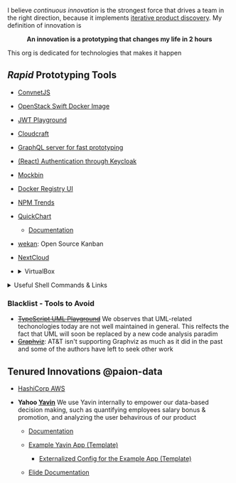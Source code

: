 I believe _continuous innovation_ is the strongest force that drives a team in the right direction, because it implements [iterative product discovery](https://www.amazon.com/INSPIRED-Create-Tech-Products-Customers/dp/1119387507). My definition of innovation is

<p align="center">
<b>An innovation is a prototyping that changes my life in 2 hours</b>
</p>

This org is dedicated for technologies that makes it happen

_Rapid_ Prototyping Tools
-------------------------

- [ConvnetJS](http://cs.stanford.edu/people/karpathy/convnetjs/demo/classify2d.html)
- [OpenStack Swift Docker Image](https://github.com/stealth-tech-startup/docker-swift-onlyone)
- [JWT Playground](https://jwt.io/)
- [Cloudcraft](https://www.cloudcraft.co/)
- [GraphQL server for fast prototyping](https://github.com/stealth-tech-startup/json-graphql-server)
- [(React) Authentication through Keycloak](https://github.com/stealth-tech-startup/react-keycloak-authentication)
- [Mockbin](https://github.com/stealth-tech-startup/mockbin)
- [Docker Registry UI](https://github.com/stealth-tech-startup/docker-registry-ui)
- [NPM Trends](https://github.com/stealth-tech-startup/npm-trends)
- [QuickChart](https://github.com/stealth-tech-startup/quickchart)

  - [Documentation](https://stealth-tech-startup.github.io/quickchart-docs/)

- [wekan](https://github.com/wekan/wekan): Open Source Kanban
- [NextCloud](https://nextcloud.com/)
- <details><summary>VirtualBox</summary>

  - Start VM from command line

    ```bash
    VBoxManage startvm <vm_name> --type headless
    ```

  - Stop virtual machine

    ```bash
    VBoxManage controlvm <vm_name> poweroff
    ```

  - [SSH into a virtual machine](https://www.cyberciti.biz/faq/ubuntu-linux-install-openssh-server/)
 
    1. To open guest machine network settings to make sure it's attached to NAT
   
       ![](https://averagelinuxuser.com/assets/images/posts/2022-05-21-ssh-into-virtualbox/Virtualbox-NAT.jpg)

    2. Then go to _Advanced_ -> **_Port Forwarding_** and add these settings:

       - The IP fields can be left empty.
       - Name: ssh (or whatever you like)
       - Protocol: TCP
       - Host Port: 2222 (or any other port you like)
       - Gust port: 22

       ![](https://averagelinuxuser.com/assets/images/posts/2022-05-21-ssh-into-virtualbox/Virtualbox-port-forwarding.jpg)

    3. Reboot host machine and ssh by `ssh -p 2222 virtualbox-user-name@localhost`
 
  </details>

<details><summary>Useful Shell Commands & Links</summary>

### Data Cleansing

- Filtering out lines **shorter** than 30 characters
  
  ```bash
  grep -E '^.{30,}$' input.txt > output.txt
  ```
  
- Removing blank lines

  ```bash
  grep -v '^$' input.txt > output.txt
  ```
  
- Removing Duplicate Lines

  ```bash
  sort {file-name} | uniq
  ```
  
- Sorting Strings and Ordering by Duplicate Counts

  ```bash
  cat data.txt | sort | uniq -c | sort -n
  ```

- Listing Files Sorted by the Number of Lines

  ```bash
  find /group/book/four/word/ -type f -exec wc -l {} + | sort -rn
  ```

- Replacing character with another

  ```bash
  cat data-file | tr char-to-be-replaced new-char
  ```
  
- Lowercasing a File

  ```bash
  tr A-Z a-z < input
  ```

- [Filtering Rows Based on Number of Columns](http://www.theunixschool.com/2012/06/awk-10-examples-to-group-data-in-csv-or.html)

  ```bash
  $ echo '0333 foo
  >  bar
  > 23243 qux' | awk 'NF==2{print}{}'
  0333 foo
  23243 qux
  ```
                    
- Reversing the Order of a List of Words

  ```bash
  echo $str | awk '{ for (i=NF; i>1; i--) printf("%s ",$i); print $1; }'
  ```
                    
- Add Numbers in a File, each Line Containing a Number

  ```bash
  cat file | awk '{ SUM += $1} END { print SUM }'
  ```
                    
- Extracting Substring Within Double Quotes

  ```bash
  $ echo "substring" | cut -d '"' -f2
  substring
  ```
                    
- Removing Anything After a Character(Inclusive)

  ```bash
  $ echo "substring + ?" | cut -f1 -d"+"
  substring
  ```
                    
- GroupBy a CSV File

  ```bash
  cut -d ',' -f 6,7 data.csv | tail -n +2 | awk -F, '{a[$1]+=$2;}END{for(i in a)print i", "a[i];}'
  ```

  - ``cut -d ',' -f first_column_idx,last_column_idx data.csv``: extract a subset of columns and rows from a CSV file
  - ``tail -n +2``: remove the header line(first line) in CSV file
  - ``awk -F, '{a[$1]+=$2;}END{for(i in a)print i", "a[i];}'``: find the sum of individual group records

  For example, suppose we have a data file of:

  ```csv
  Date,Fruit Purchased,Num Purchased
  2020-05-20,apple,10
  2020-05-21,orange,10
  2020-05-22,banana,5
  2020-05-23,apple,10
  2020-05-24,orange,5
  2020-05-25,banana,10
  ```

  Running ``cut -d ',' -f 2,3 data.csv | tail -n +2 | awk -F, '{a[$1]+=$2;}END{for(i in a)print i", "a[i];}'`` gives:

  ```
  apple, 20
  banana, 15
  orange, 15
  ```

### Data Sourcing
  
- [Converting PDF to text](https://www.pdf2go.com/pdf-to-text) 
- Converting PDF to Images

  ```bash
  pdftoppm -rx 300 -ry 300 -png file.pdf prefix # 300 specifies resolution
  ```
  
- Convert .flv to .mp4: [Handbrake](https://handbrake.fr) converts FLV into anything. The process is fairly straightforward:

  1. Start Handbrake.
  2. Click the **Source** button at the top.
  3. Locate and choose the FLV file.
  4. Choose an appropriate preset or configure the **Video** and **Audio** tabs manually.
  5. Click the **Start** button.

</details>
  
### Blacklist - Tools to Avoid
  
- ~~[TypeScript UML Playground](https://github.com/stealth-tech-startup/typescript-uml)~~ We observes that UML-related techonologies today are not well maintained in general. This relfects the fact that UML will soon be replaced by a new code analysis paradim 
- ~~[Graphviz](https://softwarerecs.stackexchange.com/q/40)~~: AT&T isn't supporting Graphviz as much as it did in the past and some of the authors have left to seek other work

Tenured Innovations @paion-data
-------------------------------

- [HashiCorp AWS](https://github.com/marketplace/actions/hashicorp-aws)
- **Yahoo [Yavin](https://github.com/stealth-tech-startup/yavin-framework)** We use Yavin internally to empower our data-based decision making, such as quantifying employees salary bonus & promotion, and analyzing the user behavirous of our product

  - [Documentation](https://stealth-tech-startup.github.io/yavin-docs/)
  - [Example Yavin App (Template)](https://github.com/stealth-tech-startup/yavin-app)

    - [Externalized Config for the Example App (Template)](https://github.com/stealth-tech-startup/yavin-demo-config)

  - [Elide Documentation](https://stealth-tech-startup.github.io/elide-doc/)
